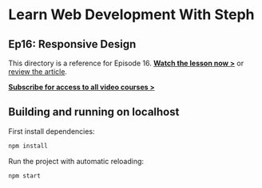 # Learn Web Development With Steph

## Ep16: Responsive Design

This directory is a reference for Episode 16. [**Watch the lesson now >**](https://youtu.be/y_SX7m5NAM4) or [review the article](https://dev.to/5t3ph/intro-to-responsive-design-40n3).

[**Subscribe for access to all video courses >**](https://www.youtube.com/channel/UC8qc2AyBbNmvgIky6236nHA/)

## Building and running on localhost

First install dependencies:

```sh
npm install
```

Run the project with automatic reloading:

```sh
npm start
```
